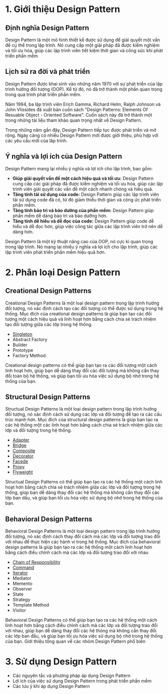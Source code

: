 # 1. Giới thiệu Design Pattern

## Định nghĩa Design Pattern

Design Pattern là một mô hình thiết kế được sử dụng để giải quyết một vấn đề cụ thể trong lập trình. Nó cung cấp một giải pháp đã được kiểm nghiệm và tối ưu hóa, giúp các lập trình viên tiết kiệm thời gian và công sức khi phát triển phần mềm

## Lịch sử ra đời và phát triển

Design Pattern được khai sinh vào những năm 1970 với sự phát triển của lập trình hướng đối tượng (OOP). Kể từ đó, nó đã trở thành một phần quan trọng trong quá trình phát triển phần mềm.

Năm 1994, ba lập trình viên Erich Gamma, Richard Helm, Ralph Johnson và John Vlissides đã xuất bản cuốn sách "Design Patterns: Elements Of Resuable Object - Oriented Software". Cuốn sách này đã trở thành một trong những tài liệu tham khảo quan trọng nhất về Design Pattern.

Trong những năm gần đây, Design Pattern tiếp tục được phát triển và mở rộng. Ngày càng có nhiều Design Pattern mới được giới thiệu, phù hợp với các yêu cầu mới của lâp trình.

## Ý nghĩa và lợi ích của Design Pattern

Design Pattern mang lại nhiều ý nghĩa và lợi ích cho lập trình, bao gồm:

- **Giúp giải quyết vấn đề một cách hiệu quả và tối ưu:** Design Pattern cung cấp các giải pháp đã được kiểm nghiệm và tối ưu hóa, giúp các lập trình viên giải quyết các vấn đề một cách nhanh chóng và hiêu quả.
- **Tăng tính tái sử dụng của code:** Design Pattern giúp các lập trình viên tái sử dụng code đã có, từ đó giảm thiểu thời gian và công ức phát triển phần mềm.
- **Tăng tính bảo trì và bảo dưỡng của phần mềm:** Design Pattern giúp phần mềm dễ dàng bảo trì và bảo dưỡng hơn.
- **Tăng tính dể hiểu và dễ đọc của code:** Design Pattern giúp code dễ hiểu và dễ đọc hơn, giúp việc công tác giữa các lập trình viên trở nên dễ dàng hơn.

Design Pattern là một kỹ thuật nâng cao của OOP, nó cực kì quan trọng trong lập trình. Nó mang lại nhiều ý nghĩa và lợi ích cho lập trình, giúp các lập trình viên phát triển phần mềm hiệu quả hơn.

# 2. Phân loại Design Pattern

## Creational Design Patterns

Creational Design Patterns là một loại design pattern trong lập trình hướng đối tượng, nó xác định cách tạo các đối tượng có thể được sử dụng trong hệ thống. Mục đích của creational design patterns là giúp bạn tạo các đối tượng một cách hiệu quả và linh hoạt hơn bằng cách chia sẻ trách nhiệm tạo đối tượng giữa các lớp trong hệ thống.

- [Singleton](https://github.com/nguyenphuc22/Design-Patterns/tree/main/Singleton)
- Abstract Factory
- Builder
- Prototype
- Factory Method

Creational design patterns có thể giúp bạn tạo ra các đối tượng một cách linh hoạt hơn, giúp bạn dễ dàng thay đổi các đối tượng mà không cần thay đổi toàn bộ hệ thống, và giúp bạn tối ưu hóa việc sử dụng bộ nhớ trong hệ thống của bạn.

## Structural Design Patterns

Structual Design Patterns là một loại design pattern trong lập trình hướng đối tượng, nó xác định cách sử dụng các lớp và đối tượng để tạo ra các cấu trúc mạnh hơn. Mục đích của structural design patterns là giúp bạn tạo ra các hệ thống một các linh hoạt hơn bằng cách chia sẻ trách nhiệm giữa các lớp và đối tượng trong hệ thống.

- [Adapter](https://github.com/nguyenphuc22/Design-Patterns/tree/main/Adapter%20Pattern#readme)
- [Bridge](https://github.com/nguyenphuc22/Design-Patterns/tree/main/Bridge%20Pattern)
- [Composite](https://github.com/nguyenphuc22/Design-Patterns/tree/main/Composite%20Pattern)
- [Decorator](https://github.com/nguyenphuc22/Design-Patterns/tree/main/Decorator%20Pattern)
- [Facede](https://github.com/nguyenphuc22/Design-Patterns/tree/main/Facade%20Pattern)
- [Proxy](https://github.com/nguyenphuc22/Design-Patterns/tree/main/Proxy%20Pattern)
- [Flyweight](https://github.com/nguyenphuc22/Design-Patterns/tree/main/FlyWeight%20Pattern)

Structual Design Patterns có thể giúp bạn tạo ra các hệ thống một cách linh hoạt hơn bằng cách chia sẻ trách nhiệm giữa các lớp và đối tượng trong hệ thống, giúp bạn dễ dàng thay đổi các hệ thống mà không cần thay đổi các lớp ban dầu, và giúp bạn tối ưu hóa việc sử dụng bộ nhớ trong hệ thống của bạn.

## Behavioral Design Patterns

Behavioral Design Patterns là một loại design pattern trong lập trình hướng đối tượng, nó xác định cách thay đổi cách mà các lớp và đối tượng trao đổi với nhau để thực hiện các hành vi trong hệ thống. Mục đích của behavioral design patterns là giúp bạn tạo ra các hệ thống một cách linh hoạt hơn bằng cách điều chỉnh cách mà các lớp và đối tượng trao đổi với nhau

- [Chain of Responsibility](https://github.com/nguyenphuc22/Design-Patterns/tree/main/Chain%20of%20Responsibility)
- [Command](https://github.com/nguyenphuc22/Design-Patterns/tree/main/Command%20Pattern)
- [Iterator](https://github.com/nguyenphuc22/Design-Patterns/tree/main/Iterator%20Pattern)
- Mediator
- Memento
- Observer
- State
- Strategy
- Template Method
- Visitor

Behavioral Design Patterns có thể giúp bạn tạo ra các hệ thống một cách linh hoạt hơn bằng cách điều chỉnh cách mà các lớp và đối tượng trao đổi với nhau, giúp bạn dễ dàng thay đổi các hệ thóng mà không cần thay đổi các lớp ban đầu, và giúp bạn tối ưu hóa việc sử dụng bộ nhớ trong hệ thống của bạn.
Giới thiệu tổng quan về các nhóm Design Pattern phổ biến

# 3. Sử dụng Design Pattern
- Các nguyên tắc và phương pháp áp dụng Design Pattern
- Lợi ích của việc sử dụng Design Pattern trong phát triển phần mềm
- Các lưu ý khi áp dụng Design Pattern
